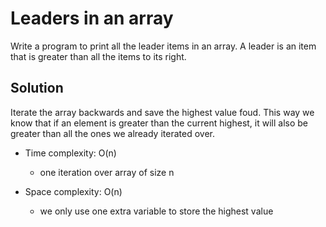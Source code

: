 # Leaders in an array
Write a program to print all the leader items in an array.
A leader is an item that is greater than all the items to its right.


## Solution

Iterate the array backwards and save the highest value foud. This way we know that if an element is greater than the current highest, it will also be greater than all the ones we already iterated over.

- Time complexity: O(n)
    - one iteration over array of size n

- Space complexity: O(n)
    - we only use one extra variable to store the highest value
